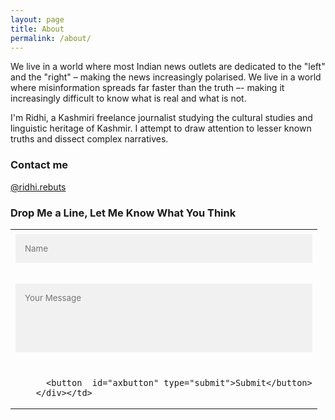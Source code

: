 ```yaml
---
layout: page
title: About
permalink: /about/
---
```


We live in a world where most Indian news outlets are dedicated to the "left" and the "right" – making the news increasingly polarised. We live in a world where misinformation spreads far faster than the truth –- making it increasingly difficult to know what is real and what is not. 

I'm Ridhi, a Kashmiri freelance journalist studying the cultural studies and linguistic heritage of Kashmir. I attempt to draw attention to lesser known truths and dissect complex narratives. 


### Contact me

[@ridhi.rebuts](https://www.instagram.com/ridhi.rebuts/)

### Drop Me a Line, Let Me Know What You Think
<form name="submit-to-google-sheet" >
      <div class="containeroffeedback">
    
<table id="wrapperax">
  <tr  id="clearfix">
    <td> <input  class ="forminputax" type="text" placeholder="Name" name="name" ></td>
  </tr>
  <tr id="clearfixtwo"> 
    <td> <textarea  rows="5" class ="forminputax" type="text"  id="email" placeholder="Your Message" name="message" required></textarea>
    </td>
    </tr>
  <tr >
    <td >  
        <div>
         
          <button  id="axbutton" type="submit">Submit</button>
        </div></td>
  
  </tr>
</table>
      </div>
  

  </form>
<style>
    
#wrapperax{
    width: 100%;
}
.forminputax{
  width: 100%;
  padding: 15px;
  margin: 5px 0 22px 0;
  display: inline-block;
  border: none;
  background: #f1f1f1;
  resize: none;
  font-family: inherit;
}
.forminputax:focus {
  background-color: #ddd;
  outline: none;
}
#axbutton {
  background-color: #a1d9e2;
  color: white;
  padding: 14px 20px;
  margin: 8px 0;
  border: none;
  cursor: pointer;
  width: 100%;
  opacity: 0.9;
      font-weight: bold;
}
#axbutton:hover {
  opacity:1;
}
/* Float cancel and signup buttons and add an equal width */
#axbutton {
  float: left;
 
}

/* Add padding to container elements */
 .containeroffeedback {
  padding-top: 16px;
}

/* Clear floats */
/*.clearfix::after {
  content: "";
  clear: both;
  display: table;
}
 */


  </style>

  
  
  <script>
    const scriptURL = 'https://script.google.com/macros/s/AKfycbzwKpDbgyX_PUQGfPxM3pUCXFlXuTXYdfOiL5j-_W2xR7U4arNG/exec'
    const form = document.forms['submit-to-google-sheet']
 
  
    form.addEventListener('submit', e => {
      e.preventDefault()
      fetch(scriptURL, { method: 'POST', body: new FormData(form)})
        .then(response =>console.log('Success!', response),document.getElementById('email').value = "",
              document.getElementById('clearfix').style.visibility = "collapse",
             document.getElementById('axbutton').innerHTML = "Thank You! Successfully  Sent ",
                  document.getElementById('axbutton').disabled = true,
                         document.getElementById('clearfixtwo').style.visibility = "collapse")
        .catch(error => console.error('Error!', error.message))
    })
  </script>
